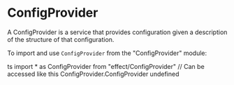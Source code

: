 # ConfigProvider

A ConfigProvider is a service that provides configuration given a description
of the structure of that configuration.

To import and use `ConfigProvider` from the "ConfigProvider" module:

ts
import \* as ConfigProvider from "effect/ConfigProvider"
// Can be accessed like this
ConfigProvider.ConfigProvider
undefined
